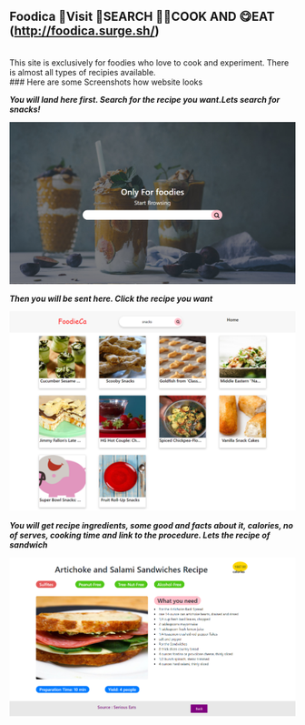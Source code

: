  **Foodica** 🚶**Visit** 👀**SEARCH** 👩‍🍳**COOK** **AND** 😋**EAT**
(http://foodica.surge.sh/)
---
<br>
This site is exclusively for foodies who love to cook and experiment. There is almost all types of recipies available. 
<br>
### Here are some Screenshots how website looks 

**_You will land here first. Search for the recipe you want.Lets search for snacks!_**

![Cover Photo](https://github.com/Sushmitha-Katti/Foodica/blob/master/images/food-cover.png "")

**_Then you will be sent here. Click the recipe you want_**

![Cover Photo](https://github.com/Sushmitha-Katti/Foodica/blob/master/images/foodica-next.png "")

**_You will get recipe ingredients, some good and facts about it, calories, no of serves, cooking time and link to the procedure. Lets the recipe of sandwich_**

![Cover Photo](https://github.com/Sushmitha-Katti/Foodica/blob/master/images/foodica-recipe.png "")


 





